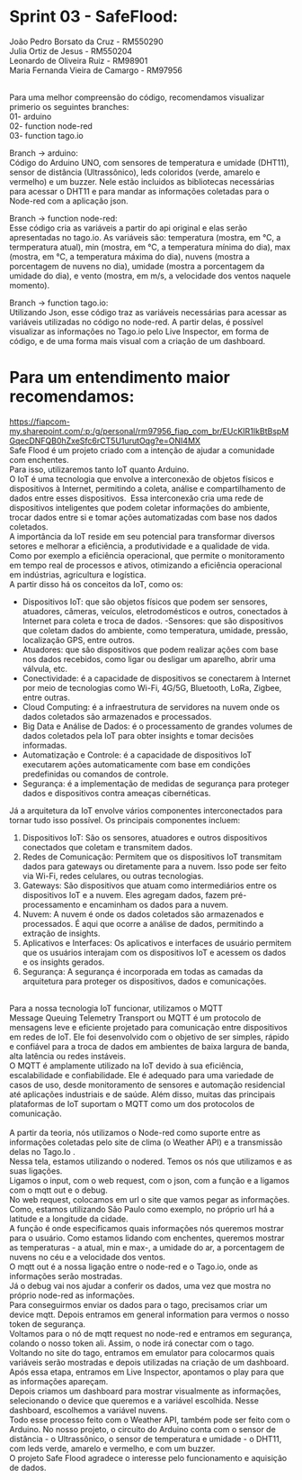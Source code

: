 # Sprint 03 - SafeFlood:
João Pedro Borsato da Cruz - RM550290 <br>
Julia Ortiz de Jesus - RM550204 <br> 
Leonardo de Oliveira Ruiz - RM98901 <br>
Maria Fernanda Vieira de Camargo - RM97956 <br>

<br>
Para uma melhor compreensão do código, recomendamos visualizar primerio os seguintes branches: <br>
01- arduino <br>
02- function node-red <br>
03- function tago.io

Branch -> arduino: <br>
Código do Arduino UNO, com sensores de temperatura e umidade (DHT11), sensor de distância (Ultrassônico), leds coloridos (verde, amarelo e vermelho) e um buzzer. Nele estão incluidos as bibliotecas necessárias para acessar o DHT11 e para mandar as informações coletadas para o Node-red com a aplicação json.

Branch -> function node-red: <br>
Esse código cria as variáveis a partir do api original e elas serão apresentadas no tago.io. As variáveis são: temperatura (mostra, em °C, a termperatura atual), min (mostra, em °C, a temperatura mínima do dia), max (mostra, em °C, a temperatura máxima do dia), nuvens (mostra a porcentagem de nuvens no dia), umidade (mostra a porcentagem da umidade do dia), e vento (mostra, em m/s, a velocidade dos ventos naquele momento).

Branch -> function tago.io: <br>
Utilizando Json, esse código traz as variáveis necessárias para acessar as variáveis utilizadas no código no node-red. A partir delas, é possível visualizar as informações no Tago.io pelo Live Inspector, em forma de código, e de uma forma mais visual com a  criação de um dashboard.

# Para um entendimento maior recomendamos: <br>
  https://fiapcom-my.sharepoint.com/:p:/g/personal/rm97956_fiap_com_br/EUcKIR1IkBtBspMGqecDNFQB0hZxeSfc6rCT5U1urutOqg?e=ONI4MX
<br>
  Safe Flood é um projeto criado com a intenção de ajudar a comunidade com enchentes. <br>
Para isso, utilizaremos tanto IoT quanto Arduino. <br>
O IoT é uma tecnologia que envolve a interconexão de objetos físicos e dispositivos à Internet, permitindo a coleta, análise e compartilhamento de dados entre esses dispositivos. ​
Essa interconexão cria uma rede de dispositivos inteligentes que podem coletar informações do ambiente, trocar dados entre si e tomar ações automatizadas com base nos dados coletados. ​<br>
A importância da IoT reside em seu potencial para transformar diversos setores e melhorar a eficiência, a produtividade e a qualidade de vida.​
Como por exemplo a eficiência operacional, que permite o monitoramento em tempo real de processos e ativos, otimizando a eficiência operacional em indústrias, agricultura e logística.
<br>
A partir disso há os conceitos da IoT, como os:
- Dispositivos IoT: que são objetos físicos que podem ser sensores, atuadores, câmeras, veículos, eletrodomésticos e outros, conectados à Internet para coleta e troca de dados. 
-Sensores: que são dispositivos que coletam dados do ambiente, como temperatura, umidade, pressão, localização GPS, entre outros. 
- Atuadores: que são dispositivos que podem realizar ações com base nos dados recebidos, como ligar ou desligar um aparelho, abrir uma válvula, etc.
- Conectividade: é a capacidade de dispositivos se conectarem à Internet por meio de tecnologias como Wi-Fi, 4G/5G, Bluetooth, LoRa, Zigbee, entre outras.
- Cloud Computing: é a infraestrutura de servidores na nuvem onde os dados coletados são armazenados e processados.
- Big Data e Análise de Dados: é o processamento de grandes volumes de dados coletados pela IoT para obter insights e tomar decisões informadas.
- Automatização e Controle: é a capacidade de dispositivos IoT executarem ações automaticamente com base em condições predefinidas ou comandos de controle.
- Segurança: é a implementação de medidas de segurança para proteger dados e dispositivos contra ameaças cibernéticas.

Já a arquitetura da IoT envolve vários componentes interconectados para tornar tudo isso possível. Os principais componentes incluem:
1. Dispositivos IoT: São os sensores, atuadores e outros dispositivos conectados que coletam e transmitem dados.
2. Redes de Comunicação: Permitem que os dispositivos IoT transmitam dados para gateways ou diretamente para a nuvem. Isso pode ser feito via Wi-Fi, redes celulares, ou outras tecnologias.
3. Gateways: São dispositivos que atuam como intermediários entre os dispositivos IoT e a nuvem. Eles agregam dados, fazem pré-processamento e encaminham os dados para a nuvem.
4. Nuvem: A nuvem é onde os dados coletados são armazenados e processados. É aqui que ocorre a análise de dados, permitindo a extração de insights.
5. Aplicativos e Interfaces: Os aplicativos e interfaces de usuário permitem que os usuários interajam com os dispositivos IoT e acessem os dados e os insights gerados.
6. Segurança: A segurança é incorporada em todas as camadas da arquitetura para proteger os dispositivos, dados e comunicações.
<br>
Para a nossa tecnologia IoT funcionar, utilizamos o MQTT
 <br>Message Queuing Telemetry Transport ou MQTT é um protocolo de mensagens leve e eficiente projetado para comunicação entre dispositivos em redes de IoT. Ele foi desenvolvido com o objetivo de ser simples, rápido e confiável para a troca de dados em ambientes de baixa largura de banda, alta latência ou redes instáveis.
 <br>
O MQTT é amplamente utilizado na IoT devido à sua eficiência, escalabilidade e confiabilidade. Ele é adequado para uma variedade de casos de uso, desde monitoramento de sensores e automação residencial até aplicações industriais e de saúde. Além disso, muitas das principais plataformas de IoT suportam o MQTT como um dos protocolos de comunicação.
<br> <br>
A partir da teoria, nós utilizamos o Node-red como suporte entre as informações coletadas pelo site de clima (o Weather API) e a transmissão delas no Tago.Io . <br>
Nessa tela, estamos utilizando o nodered. Temos os nós que utilizamos e as suas ligações.  <br>
Ligamos o input, com o web request, com o json, com a função e a ligamos com o mqtt out e o debug.  <br>
No web request, colocamos em url o site que vamos pegar as informações. Como, estamos utilizando São Paulo como exemplo, no próprio url há a latitude e a longitude da cidade.  <br>
A função é onde especificamos quais informações nós queremos mostrar para o usuário. Como estamos lidando com enchentes, queremos mostrar as temperaturas - a atual, min e max-, a umidade do ar, a porcentagem de nuvens no céu e a velocidade dos ventos.  <br>
O mqtt out é a nossa ligação entre o node-red e o Tago.io, onde as informações serão mostradas.  <br>
Já o debug vai nos ajudar a conferir os dados, uma vez que mostra no próprio node-red as informações.  <br>
Para conseguirmos enviar os dados para o tago, precisamos criar um device mqtt. Depois entramos em general information para vermos o nosso token de segurança.  <br>
Voltamos para o nó de mqtt request no node-red e entramos em segurança, colando o nosso token ali. Assim, o node irá conectar com o tago.  <br>
Voltando no site do tago, entramos em emulator para colocarmos quais variáveis serão mostradas e depois utilizadas na criação de um dashboard.  <br>
Após essa etapa, entramos em Live Inspector, apontamos o play para que as informações apareçam.  <br>
Depois criamos um dashboard para mostrar visualmente as informações, selecionando o device que queremos e a variável escolhida. Nesse dashboard, escolhemos a variável nuvens.  <br>
Todo esse processo feito com o Weather API, também pode ser feito com o Arduino. No nosso projeto, o circuito do Arduino conta com o sensor de distância - o Ultrassônico, o sensor de temperatura e umidade - o DHT11, com leds verde, amarelo  e vermelho, e com um buzzer.  <br> 
O projeto Safe Flood agradece o interesse pelo funcionamento e aquisição de dados.



